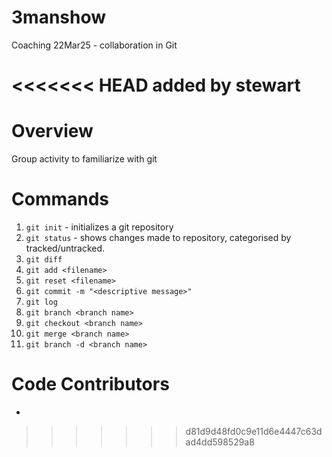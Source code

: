 
# 3manshow
Coaching 22Mar25 - collaboration in Git

<<<<<<< HEAD
added by stewart
=======

# Overview
Group activity to familiarize with git

# Commands
1. `git init` - initializes a git repository
2. `git status` - shows changes made to repository, categorised by tracked/untracked.
3. `git diff`
4. `git add <filename>` 
5. `git reset <filename>`
6. `git commit -m "<descriptive message>"`
7. `git log`
8. `git branch <branch name>`
9. `git checkout <branch name>`
10. `git merge <branch name>`
11. `git branch -d <branch name>`

# Code Contributors
- <alias of developer>

>>>>>>> d81d9d48fd0c9e11d6e4447c63dad4dd598529a8
